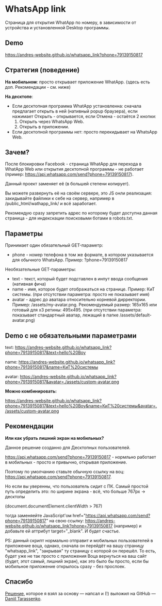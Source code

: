 # WhatsApp link
Страница для открытия WhatApp по номеру, в зависимости от устройства и установленной Desktop программы.

## Demo
https://andres-website.github.io/whatsapp_link?phone=79139150817

## Стратегия (поведение)
**На мобильном**: просто открывает приложение WhatApp. (здесь есть доп. Рекомендации - см. ниже)

**На десктопе**:

* Если десктопная программа WhatApp установленна: сначала предлагает открыть в ней (нативный popup браузера), если нажимает Открыть - открывается, если Отмена - остаётся 2 кнопки:
  1. Открыть через WhatsApp Web.
  2. Открыть в приложении.
* Если десктопной программы нет: просто перекидывает на WhatsApp Web.

## Зачем?
После блокировки Facebook - страница WhatApp для перехода в WhatApp Web или открытия десктопной программы - не работает (пример: https://api.whatsapp.com/send?phone=79139150817).

Данный проект заменяет её (в большей степени копирует).

Вы можете развернуть её на своём сервере, это JS онли реализация: закидывайте файлики к себе на сервер, например в /public_html/wathapp_link/ и всё заработает.

Рекомендую сразу запретить адрес по которому будет доступна данная страница - для индекскации поисковыми ботами в robots.txt.

## Параметры
Принимает один обязательный GET-параметр:
* phone - номер телефона в том же формате, в котором указывается для обычного WhatsApp. Пример: ?phone=79139150817

Необязательные GET-параметры:
* text - текст, который будет подставлен в инпут ввода сообщения (нативная фича)
* name - имя, которое будет отображаться на странице. Пример: КиТ системы. (при отсутствии параметра: просто не показывает имя)
* avatar - адрес до аватара относительно корневой дирректории. Пример: /assets/my-avatar.png. Рекомендуемый размер: 165x165 или готовый для x3 ретины: 495x495. (при отсутствии параметра: показывает стандартный аватар, лежащий в папке /assets/default-avatar.png)


## Demo с не обязательными параметрами

text: https://andres-website.github.io/whatsapp_link?phone=79139150817&text=hello%20Boy

name: https://andres-website.github.io/whatsapp_link?phone=79139150817&name=КиТ%20системы

avatar: https://andres-website.github.io/whatsapp_link?phone=79139150817&avatar=./assets/custom-avatar.png

**Можно комбинировать:**

https://andres-website.github.io/whatsapp_link?phone=79139150817&text=hello%20Boy&name=КиТ%20системы&avatar=./assets/custom-avatar.png

## Рекомендации

**Или как убрать лишний экран на мобильных?**

Данное решение созданно для Десктопных пользователей.

https://api.whatsapp.com/send?phone=79139150817 - нормльно работает в мобильных - просто и привычно, открывая приложение.

Поэтому по умолчанию ставьте обычную ссылку на воц: https://api.whatsapp.com/send?phone=79139150817. 

Но если вы уверенны, что пользователь сидит с ПК. Самый простой путь определить это: по ширине экрана - всё, что больше 767px -> десктопы 

(document.documentElement.clientWidth > 767) 

тогда заменяейте JavaScript'ом href="https://api.whatsapp.com/send?phone=79139150817" на свою ссылку: https://andres-website.github.io/whatsapp_link?phone=79139150817 (например) и добавьте ей аттрибут target="_blank". И будет счастье.

PS: данный скрипт нормально отправит и мобильных пользователей в приложение воца, однако, сначала он перейдёт на вашу страницу "whatsapp_link", "закрывая" ту страницу с которой он перешёл. То есть, будет уже не так просто с приложения Воца вернуться на ваш сайт (будет, этот самый, лишний экран), как это было бы просто, если бы мобильное приложение открылось сразу - без прослоек.  

## Спасибо

[Решение](https://github.com/justrussian/whatsapp-link/), которое я взял за основу — напсал и (!) выложил на GitHub — [Daniil Tarassenko](https://github.com/justrussian).

